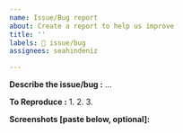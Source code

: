 ```yaml
---
name: Issue/Bug report
about: Create a report to help us improve
title: ''
labels: 🐞 issue/bug
assignees: seahindeniz

---
```


**Describe the issue/bug :**
...

**To Reproduce :**
1. 
2. 
3. 

**Screenshots [paste below, optional]:**
<!-- ... -->

<!--
Profile link [paste below] -->
